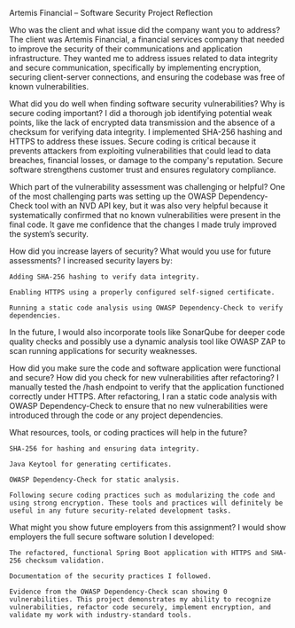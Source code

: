 Artemis Financial – Software Security Project Reflection

Who was the client and what issue did the company want you to address?
The client was Artemis Financial, a financial services company that needed to improve the security of their communications and application infrastructure. They wanted me to address issues related to data integrity and secure communication, specifically by implementing encryption, securing client-server connections, and ensuring the codebase was free of known vulnerabilities.

What did you do well when finding software security vulnerabilities? Why is secure coding important?
I did a thorough job identifying potential weak points, like the lack of encrypted data transmission and the absence of a checksum for verifying data integrity. I implemented SHA-256 hashing and HTTPS to address these issues. Secure coding is critical because it prevents attackers from exploiting vulnerabilities that could lead to data breaches, financial losses, or damage to the company's reputation. Secure software strengthens customer trust and ensures regulatory compliance.

Which part of the vulnerability assessment was challenging or helpful?
One of the most challenging parts was setting up the OWASP Dependency-Check tool with an NVD API key, but it was also very helpful because it systematically confirmed that no known vulnerabilities were present in the final code. It gave me confidence that the changes I made truly improved the system’s security.

How did you increase layers of security? What would you use for future assessments?
I increased security layers by:

    Adding SHA-256 hashing to verify data integrity.

    Enabling HTTPS using a properly configured self-signed certificate.

    Running a static code analysis using OWASP Dependency-Check to verify dependencies.

In the future, I would also incorporate tools like SonarQube for deeper code quality checks and possibly use a dynamic analysis tool like OWASP ZAP to scan running applications for security weaknesses.

How did you make sure the code and software application were functional and secure? How did you check for new vulnerabilities after refactoring?
I manually tested the /hash endpoint to verify that the application functioned correctly under HTTPS. After refactoring, I ran a static code analysis with OWASP Dependency-Check to ensure that no new vulnerabilities were introduced through the code or any project dependencies.

What resources, tools, or coding practices will help in the future?

    SHA-256 for hashing and ensuring data integrity.

    Java Keytool for generating certificates.

    OWASP Dependency-Check for static analysis.

    Following secure coding practices such as modularizing the code and using strong encryption. These tools and practices will definitely be useful in any future security-related development tasks.

What might you show future employers from this assignment?
I would show employers the full secure software solution I developed:

    The refactored, functional Spring Boot application with HTTPS and SHA-256 checksum validation.

    Documentation of the security practices I followed.

    Evidence from the OWASP Dependency-Check scan showing 0 vulnerabilities. This project demonstrates my ability to recognize vulnerabilities, refactor code securely, implement encryption, and validate my work with industry-standard tools.
